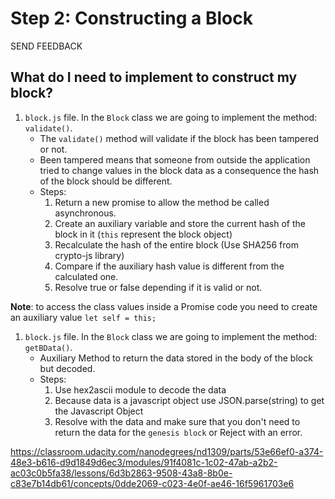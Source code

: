 # Step 2: Constructing a Block

SEND FEEDBACK



## What do I need to implement to construct my block?

1. `block.js` file. In the `Block` class we are going to implement the method: `validate()`.
   - The `validate()` method will validate if the block has been tampered or not.
   - Been tampered means that someone from outside the application tried to change values in the block data as a consequence the hash of the block should be different.
   - Steps:
     1. Return a new promise to allow the method be called asynchronous.
     2. Create an auxiliary variable and store the current hash of the block in it (`this` represent the block object)
     3. Recalculate the hash of the entire block (Use SHA256 from crypto-js library)
     4. Compare if the auxiliary hash value is different from the calculated one.
     5. Resolve true or false depending if it is valid or not.

**Note**: to access the class values inside a Promise code you need to create an auxiliary value `let self = this;`

1. `block.js` file. In the `Block` class we are going to implement the method: `getBData()`.
   - Auxiliary Method to return the data stored in the body of the block but decoded.
   - Steps:
     1. Use hex2ascii module to decode the data
     2. Because data is a javascript object use JSON.parse(string) to get the Javascript Object
     3. Resolve with the data and make sure that you don't need to return the data for the `genesis block` or Reject with an error.



https://classroom.udacity.com/nanodegrees/nd1309/parts/53e66ef0-a374-48e3-b616-d9d1849d6ec3/modules/91f4081c-1c02-47ab-a2b2-ac03c0b5fa38/lessons/6d3b2863-9508-43a8-8b0e-c83e7b14db61/concepts/0dde2069-c023-4e0f-ae46-16f5961703e6